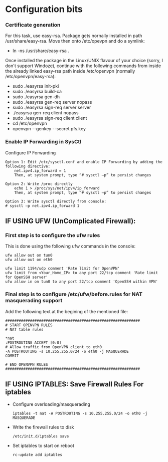 # Configuration bits

### Certificate generation
For this task, use easy-rsa. Package gets nornally installed in path /usr/share/easy-rsa. Move then onto /etc/opevpn and do a symlink:

- ln -ns /usr/share/easy-rsa .

Once installed the package in the Linux/UNIX flavour of your choice (sorry, I don't support Windoze), continue with the following commands from inside the already linked easy-rsa path inside /etc/openvpn (normally /etc/openvpn/easy-rsa):

- sudo ./easyrsa init-pki
- sudo ./easyrsa build-ca
- sudo ./easyrsa gen-dh
- sudo ./easyrsa gen-req server nopass
- sudo ./easyrsa sign-req server server
- ./easyrsa gen-req client nopass
- sudo ./easyrsa sign-req client client
- cd /etc/openvpn
- openvpn --genkey --secret pfs.key

### Enable IP Forwarding in SysCtl
Configure IP Forwarding

    Option 1: Edit /etc/sysctl.conf and enable IP Forwarding by adding the following directive:
        net.ipv4.ip_forward = 1
        Then, at system prompt, type “# sysctl –p” to persist changes

    Option 2: Write /proc directly
        echo 1 > /proc/sys/net/ipv4/ip_forward
        Then, at system prompt, type “# sysctl –p” to persist changes

    Option 3: Write sysctl directly from console:
    # sysctl –p net.ipv4.ip_forward 1



## IF USING UFW (UnComplicated Firewall):
### First step is to configure the ufw rules
This is done using the following ufw commands in the console:
```
ufw allow out on tun0
ufw allow out on eth0

ufw limit 1194/udp comment 'Rate limit for OpenVPN'
ufw limit from <Your_Home_IP> to any port 22/tcp comment 'Rate limit for OpenSSH server'
ufw allow in on tun0 to any port 22/tcp comment 'OpenSSH within VPN'
``` 

### Final step is to configure /etc/ufw/before.rules for NAT masquerading support
Add the following text at the begining of the mentioned file:
```
############################################################
# START OPENVPN RULES
# NAT table rules

*nat
:POSTROUTING ACCEPT [0:0]
# Allow traffic from OpenVPN client to eth0
-A POSTROUTING -s 10.255.255.0/24 -o eth0 -j MASQUERADE
COMMIT

# END OPENVPN RULES
############################################################
```



## IF USING IPTABLES: Save Firewall Rules For iptables

- Configure overloading/masquerading
    ```
    iptables -t nat -A POSTROUTING -s 10.255.255.0/24 -o eth0 -j MASQUERADE
    ```

-  Write the firewall rules to disk
    ```
    /etc/init.d/iptables save
    ```
    
-  Set iptables to start on reboot
    ```
    rc-update add iptables 
    ```
